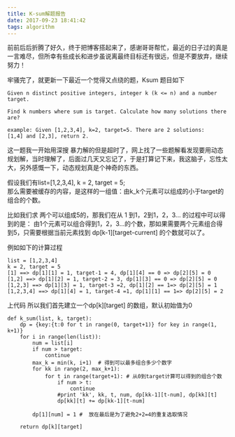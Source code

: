 ```yaml
---
title: K-sum解题报告
date: 2017-09-23 18:41:42
tags: algorithm
---
```

前前后后折腾了好久，终于把博客搭起来了，感谢哥哥帮忙，最近的日子过的真是一言难尽，但所幸有些成长和进步虽说离最终目标还有很远，但是不要放弃，继续努力！

牢骚完了，就更新一下最近一个觉得又点绕的题，Ksum
题目如下
```
Given n distinct positive integers, integer k (k <= n) and a number target.

Find k numbers where sum is target. Calculate how many solutions there are?

example: Given [1,2,3,4], k=2, target=5. There are 2 solutions:
[1,4] and [2,3], return 2.
```
<!--more-->

这一题我一开始用深搜 暴力解的但是超时了，网上找了一些题解看发现要用动态规划解，当时理解了，后面过几天又忘记了，于是打算记下来，我这脑子，忘性太大，另外感慨一下，动态规划真是个神奇的东西。

假设我们有list=[1,2,3,4], k = 2, target = 5;   
那么需要被缓存的内容，是这样的一组值：由k_k个元素可以组成的小于target的组合的个数。    

比如我们求 两个可以组成5的，那我们在从 1 到1，2到1，2，3... 的过程中可以得到的是： 由1个元素可以组合得到1，2，3...的个数，那如果需要两个元素组合得到5，只需要根据当前元素找到 dp[k-1][target-current] 的个数就可以了。

例如如下的计算过程
```
list = [1,2,3,4]
k = 2, target = 5
[1] ==> dp[1][1] = 1, target-1 = 4, dp[1][4] == 0 => dp[2][5] = 0
[1,2] ==> dp[1][2] = 1, target-2 = 3, dp[1][3] == 0 => dp[2][5] = 0
[1,2,3] ==> dp[1][3] = 1, target-3 =2, dp[1][2] == 1=> dp[2][5] = 1
[1,2,3,4] ==> dp[1][4] = 1, target-4 =1, dp[1][1] == 1=> dp[2][5] = 2
```
上代码
所以我们首先建立一个dp[k][target] 的数组，默认初始值为0
```
def k_sum(list, k, target):
    dp = {key:{t:0 for t in range(0, target+1)} for key in range(1, k+1)}
    for i in range(len(list)):
        num = list[i]
        if num > target:
            continue
        max_k = min(k, i+1)  # 得到可以最多组合多少个数字   
        for kk in range(2, max_k+1): 
            for t in range(target+1): # 从0到target计算可以得到的组合个数
                if num > t:
                    continue
                #print 'kk', kk, t, num, dp[kk-1][t-num], dp[kk][t]
                dp[kk][t] += dp[kk-1][t-num]

        dp[1][num] = 1 #  放在最后是为了避免2+2=4的重复选取情况

    return dp[k][target]
```

